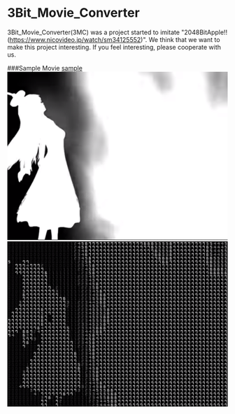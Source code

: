 # 3Bit_Movie_Converter

3Bit_Movie_Converter(3MC) was a project started to imitate "2048BitApple!!(https://www.nicovideo.jp/watch/sm34125552)".
We think that we want to make this project interesting.
If you feel interesting, please cooperate with us.

###Sample Movie
[sample](https://youtu.be/W-WTlkSAlj4)
![Before](https://github.com/Cyberdog90/3Bit_Movie_Converter/blob/image/image/RM002.png)
![After](https://github.com/Cyberdog90/3Bit_Movie_Converter/blob/image/image/RM001.png)
